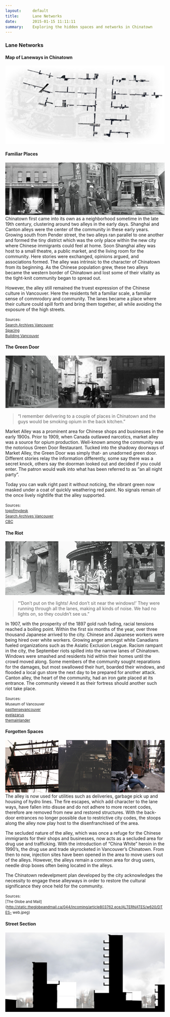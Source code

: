 ```yaml
---
layout:     default
title:      Lane Networks
date:       2015-01-15 11:11:11
summary:    Exploring the hidden spaces and networks in Chinatown
---
```

<h3 class="h3 t1">Lane Networks</h3>

#### Map of Laneways in Chinatown
![Connection To City](/images/ln-1.png)


#### Familiar Places
![LN](/images/ln-3.png) 
Chinatown first came into its own as a neighborhood sometime in the late 19th century, clustering around two alleys in the early days. Shanghai and Canton alleys were the center of the community in these early years. Growing south from Pender street, the two alleys ran parallel to one another and formed the tiny district which was
the only place within the new city where Chinese immigrants could feel at home. Soon Shanghai alley was host to a small theatre,
a public market, and the living room for the community. Here stories were exchanged, opinions argued, and associations formed. The alley was intrinsic to the character of Chinatown from its beginning. As the Chinese population grew, these two alleys became the western border of Chinatown and lost some
of their vitality as the tight-knit community began to spread out.

However, the alley still remained the truest expression of the Chinese culture in Vancouver. Here the residents felt a familiar scale, a familiar sense of commrodory and community. The lanes became a place where their culture could spill forth and bring them together, all while avoiding the exposure of the high streets.

<small>Sources:<br> [Search Archives Vancouver](http://searcharchives.vancouver.ca/canton-alley)<br>
[Spacing](http://spacing.ca/vancouver/2014/01/31/place-know-sam-kee-building/)<br>
[Building Vancouver](https://buildingvancouver.files.wordpress.com/2011/08/wing-sang-1900.jpg)</small>

#### The Green Door 
![Connection To City](/images/ln-4.png)
> “I remember delivering to a couple of places in Chinatown and the guys would be smoking opium in the back kitchen.”

Market Alley was a prominent area for Chinese shops and businesses in the early 1900s. Prior to 1909, when Canada outlawed narcotics, market alley was a source for opium production. Well-known among the community was the notorious Green Door Restaurant. Tucked into the shadowy doorways of Market Alley, the Green Door was simply that- an unadorned green door. Different stories relay the information differently, some say there was a secret knock, others say the doorman looked out and decided if you could enter. The patron would walk into what has been referred to as “an all night party”.

Today you can walk right past it without noticing, the vibrant green now masked under a coat of quickly weathering red paint. No signals remain of the once lively nightlife that the alley supported.

<small>Sources:<br> [topofmydesk](http://topofmydesk.com/tag/yip-sang/) <br> [Search Archives Vancouver](http://searcharchives.vancouver.ca/car-in-alley-in-chinatown) <br> [CBC](http://www.cbc.ca/asianheritage/history/)</small>


#### The Riot
![Connection To City](/images/ln-5.png)
> “‘Don’t put on the lights! And don’t sit near the windows!’ They were running through all the lanes, making all kinds of noise. We had no lights on, so they couldn’t see us.”

In 1907, with the prosperity of the 1897 gold rush fading, racial tensions reached a boiling point. Within the first six months of the year, over three thousand Japanese arrived to the city. Chinese and Japanese workers were being hired over white workers. Growing anger amongst white Canadians fueled organizations such as the Asiatic Exclusion League. Racism rampant in the city, the September riots spilled into the narrow lanes of Chinatown. Windows were smashed and residents hid within their homes until the crowd moved along. Some members of the community sought reparations for the damages, but most swallowed their hurt, boarded their windows, and flooded a local gun store the next day to be prepared for another attack. Canton alley, the heart of the community, had an iron gate placed at its entrance. The community viewed it as their fortress should another such riot take place.

<small>Sources: <br> Museum of Vancouver <br> 
[pasttensevancouver](https://pasttensevancouver.wordpress.com/2009/08/28/local-origins-of-the-drug-war/) <br> [evelazarus](http://evelazarus.com/city-directories/) <br> 
[themainlander](http://themainlander.com/wp-content/uploads/2012/04/japanese_1907.jpg)<br> </small>

#### Forgotten Spaces
![Connection To City](/images/ln-6.png)
The alley is now used for utilities such as deliveries, garbage pick up and housing of hydro lines. The fire escapes, which add character to the lane ways, have fallen into disuse and do not adhere to more recent codes, therefore are removed from new and restored structures. With the back-door entrances no longer possible due to restrictive city codes, the stoops along the alley now play host to the disenfranchised of the area.

The secluded nature of the alley, which was once a refuge for the Chinese immigrants for their shops and businesses, now acts as a secluded area for drug use and trafficking. With the introduction of “China White” heroin in the 1990’s, the drug use and trade skyrocketed in Vancouver’s Chinatown. From then to now, injection sites have been opened in the area to move users out of the alleys. However, the alleys remain a common area for drug users, needle drop boxes often being located in the alleys.

The Chinatown redevelpment plan developed by the city acknowledges the necessity to engage these alleyways in order to restore the cultural significance they once held for the community.

<small>Sources: <br> [The Globe and Mail](http://static.theglobeandmail.ca/044/incoming/article803762.ece/ALTERNATES/w620/DTES- web.jpeg)</small>

#### Street Section
![Connection To City](/images/ln-2.png)
